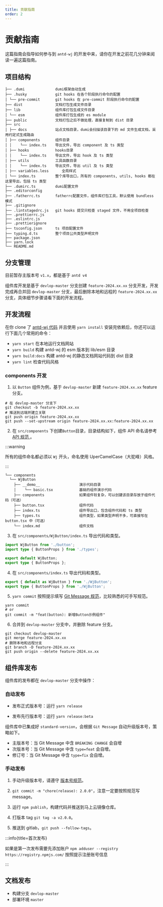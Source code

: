 ```yaml
---
title: 贡献指南
order: 2
---
```


# 贡献指南

这篇指南会指导如何参与到 `antd-wj` 的开发中来，请你在开发之前花几分钟来阅读一遍这篇指南。

## 项目结构

```
├── .dumi              dumi框架自动生成
├── .husky             git hooks 在各个阶段执行命令的配置
│ └── pre-commit       git hooks 在 pre-commit 阶段执行命令的配置
├── dist               文档打包生成文件目录
├── lib                组件库打包生成文件目录
│ └── esm              组件库打包生成的 es module
├── public             文档打包之后不做处理，直接复制到 dist 目录
├── src
│ ├── docs             站点文档目录，dumi会扫描该目录下的 md 文件生成文档，采用约定式生成路由
│ ├── components       组件目录
│ │    └── index.ts    导出文件，导出 component 及 ts 类型
│ ├── hooks            hooks目录
│ │    └── index.ts    导出文件，导出 hook 及 ts 类型
│ ├── utils            工具函数目录
│ │    └── index.ts    导出文件，导出 util 及 ts 类型
│ ├── variables.less      全局样式
│ └── index.ts         整个库导出口，所有的 components, utils, hooks 都在这里导出，包括 ts 类型
├── .dumirc.ts         dumi配置文件
├── .editorconfig
├── .fatherrc.ts       fatherrc配置文件，组件库打包工具，默认使用 bundless 模式
├── .gitignore
├── .lintstagedrc.js   git hooks 提交只检查 staged 文件，不用全项目检查
├── .prettierrc.js
├── .eslintrc.js
├── .prettierignore
├── tsconfig.json      ts 项目配置文件
├── typing.d.ts        整个项目公共类型声明文件
├── package.json
├── yarn.lock
└── README.md
```

## 分支管理

目前暂存主版本号 `v1.x`，都是基于 `antd v4`

组件库开发是基于 `devlop-master` 分支创建 `feature-2024.xx.xx` 分支开发，开发完成再合并回 `devlop-master` 分支，最后删除本地和远程的 `feature-2024.xx.xx` 分支，具体细节步骤请看下面的开发流程。

## 开发流程

在你 clone 了 <a href="https://github.xxx.com/wj/antd-wj-frontend" target="_blank">antd-wj 代码</a> 并且使用 `yarn install` 安装完依赖后，你还可以运行下面几个常用的命令：

- `yarn start` 在本地运行文档网站
- `yarn build` 构建 antd-wj 的 esm 版本到 lib/esm 目录
- `yarn build:docs` 构建 antd-wj 的静态文档网站代码到 dist 目录
- `yarn lint` 检查代码风格

### components 开发

1. 以 `Button` 组件为例，基于 `devlop-master` 新建 `feature-2024.xx.xx` feature 分支。

```shell
# 在 devlop-master 分支下
git checkout -b feature-2024.xx.xx
# 推送到远端并建立关联
git push origin feature-2024.xx.xx
git push --set-upstream origin feature-2024.xx.xx:feature-2024.xx.xx
```

2. 在 `src/components` 下创建`Button`目录，目录结构如下，组件 API 命名请参考<a href="https://github.com/ant-design/ant-design/wiki/API-Naming-rules" target="_blank"> API 规范 </a>。

:::warning

所有的组件命名都必须以 `Wj` 开头，命名使用 UperCamelCase（大驼峰）风格。

:::

```
└── components
  └── WjButton
    ├── __demo__                  演示代码目录
    │    └── basic.tsx            基础的组件演示代码
    ├── components                如果组件较复杂，可以创建该目录存放子组件代码（可选）
    ├── button.tsx                组件代码
    ├── index.ts                  组件导出口，包含组件代码和 ts 类型
    ├── types.ts                  组件类型，如果类型声明不多，可直接写在 button.tsx 中（可选）
    └── index.md                  组件文档
```

3. 在 `src/components/WjButton/index.ts` 导出代码和类型。

```ts
import WjButton from './button';
import type { ButtonProps } from './types';

export default WjButton;
export type { ButtonProps };
```

4. 在 `src/components/index.ts` 导出代码和类型。

```ts
export { default as WjButton } from './WjButton';
export type { ButtonProps } from './WjButton';
```

5. `yarn commit` 按照提示填写 <a href="/design#git-message-规范" target="_blank">Git Message 规范</a>，比较熟悉的可手写规范。

```shell
yarn commit
# or
git commit -m "feat(button): 新增Button示例组件"
```

6. 合并到 `devlop-master` 分支中，并删除 feature 分支。

```shell
git checkout devlop-master
git merge feature-2024.xx.xx
# 删除本地和远程分支
git branch -D feature-2024.xx.xx
git push origin --delete feature-2024.xx.xx
```

## 组件库发布

组件库的发布都在 `devlop-master` 分支中操作：

### 自动发布

- 发布正式版本号：运行 `yarn release`

- 发布先行版本号：运行 `yarn release:beta`

组件库中已集成好 `standard-version`，会根据 `Git Message` 自动升级版本号，策略如下。

- 主版本号：当 Git Message 中含 `BREAKING CHANGE` 会自增
- 次版本号：当 Git Message 中含 `type=feat` 会自增。
- 修订号：当 Git Message 中含 `type=fix` 会自增。

### 手动发布

1. 手动升级版本号，请遵守 <a href="/design#版本号规范" target="_blank">版本号规范</a>。

2. `git commit -m "chore(release): 2.0.0"`，注意一定要按照规范写 message。

3. 运行 `npm publish`，构建代码并推送到马上云镜像仓库。

4. 打版本 tag `git tag -a v2.0.0`。

5. 推送到 gitlab，`git push --follow-tags`。

:::info{title=首次发布}

如果是第一次发布需要先添加账户 `npm adduser --registry https://registry.npmjs.com/` 按照提示注册账号信息

:::

## 文档发布

- 构建分支 `devlop-master`
- 部署环境 `master`
